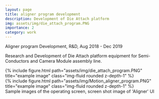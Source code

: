 ```yaml
---
layout: page
title: aligner program development
description: Development of Die Attach platform 
img: assets/img/die_attach_program.PNG
importance: 2
category: work
---
```


Aligner program Development, R&D, Aug 2018 - Dec 2019

Research and Development of Die Attach platform equipment for Semi-Conductors and Camera Module assembly line.

<div class="row justify-content-sm-center">
    <div class="col-sm-8 mt-3 mt-md-0">
        {% include figure.html path="assets/img/die_attach_program.PNG" title="example image" class="img-fluid rounded z-depth-1" %}
    </div>
    <div class="col-sm-4 mt-3 mt-md-0">
        {% include figure.html path="assets/img/Motion_aligner_program.PNG" title="example image" class="img-fluid rounded z-depth-1" %}
    </div>
</div>

<div class="caption">
    Sample images of the operating screen, screen shot image of 'Aligner' UI
</div>
